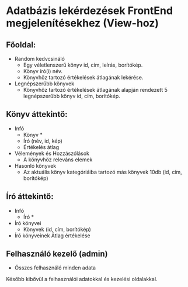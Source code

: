 # Adatbázis lekérdezések FrontEnd megjelenítésekhez (View-hoz)
## Főoldal:
- Random kedvcsináló 
	 - Egy véletlenszerű könyv  id, cím, leírás, borítókép.
	 - Könyv író(i) név.
	 - Könyvhöz tartozó értékelések átlagának lekérése.
- Legnépszerűbb könyvek
	 - Könyvhöz tartozó értékelések átlagának alapján rendezett 5 legnépszerűbb könyv 
id, cím, borítókép.
## Könyv áttekintő:
- Infó
	 - Könyv *
	 - Író (név, id, kép)
	 - Értékelés átlag
- Vélemények és Hozzászólások
	 - A könyvhöz releváns elemek
- Hasonló könyvek
	 - Az aktuális könyv kategóriáiba tartozó más könyvek 10db (id, cím, borítókép)
## Író áttekintő:
- Infó
	 - Író *
- Író könyvei
	 - Könyvek (id, cím, borítókép)
- Író könyveinek Átlag értékelése
## Felhasználó kezelő (admin)
- Összes felhasználó minden adata

Később kibővül a felhasználói adatokkal és kezelési oldalakkal.
